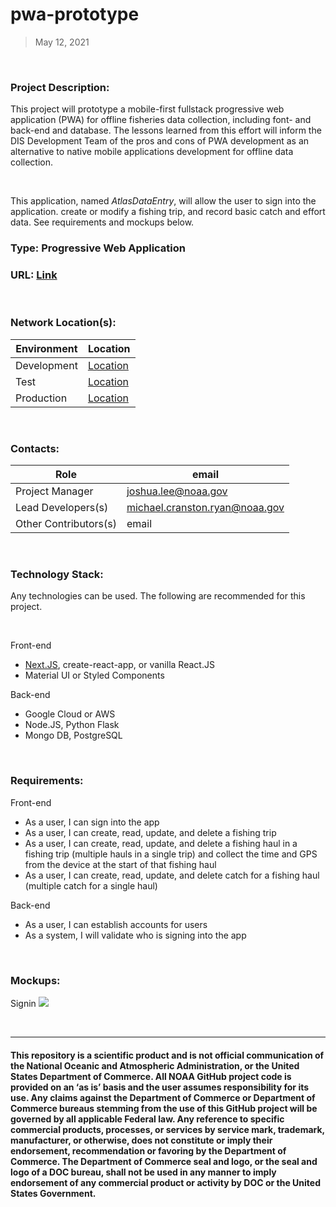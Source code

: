 # pwa-prototype

> May 12, 2021

<br>

### Project Description:

This project will prototype a mobile-first fullstack progressive web application (PWA) for offline fisheries data collection, including font- and back-end and database. The lessons learned from this effort will inform the DIS Development Team of the pros and cons of PWA development as an alternative to native mobile applications development for offline data collection.

<br>

This application, named _AtlasDataEntry_, will allow the user to sign into the application. create or modify a fishing trip, and record basic catch and effort data. See requirements and mockups below.

### Type: Progressive Web Application

### URL: [Link](link)

<br>

### Network Location(s):

| Environment | Location         |
| ----------- | ---------------- |
| Development | [Location](link) |
| Test        | [Location](link) |
| Production  | [Location](link) |

<br>

### Contacts:

| Role                  | email                          |
| --------------------- | ------------------------------ |
| Project Manager       | joshua.lee@noaa.gov            |
| Lead Developers(s)    | michael.cranston.ryan@noaa.gov |
| Other Contributors(s) | email                          |

<br>

### Technology Stack:

Any technologies can be used. The following are recommended for this project.

<br>

Front-end

- [Next.JS](https://nextjs.org/), create-react-app, or vanilla React.JS
- Material UI or Styled Components

Back-end

- Google Cloud or AWS
- Node.JS, Python Flask
- Mongo DB, PostgreSQL

<br>

### Requirements:

Front-end

- As a user, I can sign into the app
- As a user, I can create, read, update, and delete a fishing trip
- As a user, I can create, read, update, and delete a fishing haul in a fishing trip (multiple hauls in a single trip) and collect the time and GPS from the device at the start of that fishing haul
- As a user, I can create, read, update, and delete catch for a fishing haul (multiple catch for a single haul)

Back-end

- As a user, I can establish accounts for users
- As a system, I will validate who is signing into the app

<br>

### Mockups:

Signin
![](readme-images/filename%20signin.png)

<br>

---

#### This repository is a scientific product and is not official communication of the National Oceanic and Atmospheric Administration, or the United States Department of Commerce. All NOAA GitHub project code is provided on an ‘as is’ basis and the user assumes responsibility for its use. Any claims against the Department of Commerce or Department of Commerce bureaus stemming from the use of this GitHub project will be governed by all applicable Federal law. Any reference to specific commercial products, processes, or services by service mark, trademark, manufacturer, or otherwise, does not constitute or imply their endorsement, recommendation or favoring by the Department of Commerce. The Department of Commerce seal and logo, or the seal and logo of a DOC bureau, shall not be used in any manner to imply endorsement of any commercial product or activity by DOC or the United States Government.
